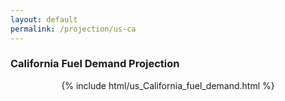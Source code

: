 ```yaml
---
layout: default
permalink: /projection/us-ca
---
```


### California Fuel Demand Projection

<p align="center">
    {% include html/us_California_fuel_demand.html %}
</p>
